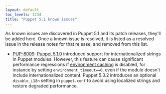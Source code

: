 ```yaml
---
layout: default
toc_levels: 1234
title: "Puppet 5.1 known issues"
---
```


As known issues are discovered in Puppet 5.1 and its patch releases, they'll be added here. Once a known issue is resolved, it is listed as a resolved issue in the release notes for that release, and removed from this list.

-   [PUP-8009](https://tickets.puppetlabs.com/browse/PUP-8009): [Puppet 5.1.0](/puppet/5.1/release_notes.html) introduced support for internationalized strings in Puppet modules. However, this feature can cause significant performance regressions if [environment caching](./environments_creating.markdown#environment_timeout) is disabled, for instance by setting `environment_timeout==0`, even if the module doesn't include internationalized content. Puppet 5.3.2 introduces an optional `disable_i18n` setting in `puppet.conf` to avoid using localized strings and restore degraded performance.